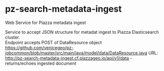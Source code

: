 # pz-search-metadata-ingest
Web Service for Piazza metadata ingest

Service to accept JSON structure for metadat ingest to Piazza Elasticsearch cluster.  
Endpoint accepts POST of DataResource object https://github.com/venicegeo/pz-jobcommon/blob/master/src/main/java/model/data/DataResource.java
URL: http://pz-search-metadata-ingest.cf.piazzageo.io/api/v1/data - returns/echoes ingested document 

